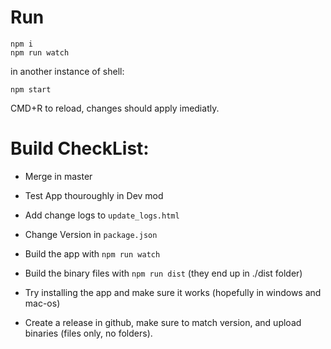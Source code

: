 # Run

```
npm i
npm run watch
```
in another instance of shell:
```
npm start
```

CMD+R to reload, changes should apply imediatly.


# Build CheckList:

 - Merge in master

 - Test App thouroughly in Dev mod

 - Add change logs to `update_logs.html` 

 - Change Version in `package.json`

 - Build the app with `npm run watch`

 - Build the binary files with `npm run dist` (they end up in ./dist folder)

 - Try installing the app and make sure it works (hopefully in windows and mac-os)

 - Create a release in github, make sure to match version, and upload binaries (files only, no folders).